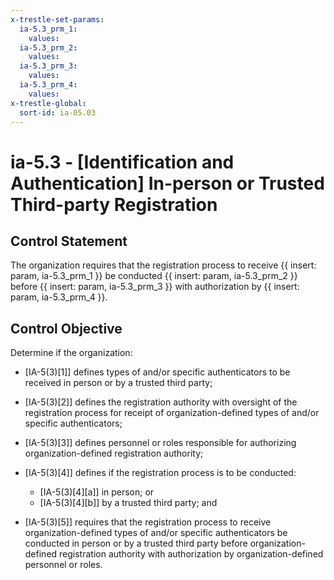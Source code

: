 ```yaml
---
x-trestle-set-params:
  ia-5.3_prm_1:
    values:
  ia-5.3_prm_2:
    values:
  ia-5.3_prm_3:
    values:
  ia-5.3_prm_4:
    values:
x-trestle-global:
  sort-id: ia-05.03
---
```


# ia-5.3 - \[Identification and Authentication\] In-person or Trusted Third-party Registration

## Control Statement

The organization requires that the registration process to receive {{ insert: param, ia-5.3_prm_1 }} be conducted {{ insert: param, ia-5.3_prm_2 }} before {{ insert: param, ia-5.3_prm_3 }} with authorization by {{ insert: param, ia-5.3_prm_4 }}.

## Control Objective

Determine if the organization:

- \[IA-5(3)[1]\] defines types of and/or specific authenticators to be received in person or by a trusted third party;

- \[IA-5(3)[2]\] defines the registration authority with oversight of the registration process for receipt of organization-defined types of and/or specific authenticators;

- \[IA-5(3)[3]\] defines personnel or roles responsible for authorizing organization-defined registration authority;

- \[IA-5(3)[4]\] defines if the registration process is to be conducted:

  - \[IA-5(3)[4][a]\] in person; or
  - \[IA-5(3)[4][b]\] by a trusted third party; and

- \[IA-5(3)[5]\] requires that the registration process to receive organization-defined types of and/or specific authenticators be conducted in person or by a trusted third party before organization-defined registration authority with authorization by organization-defined personnel or roles.
